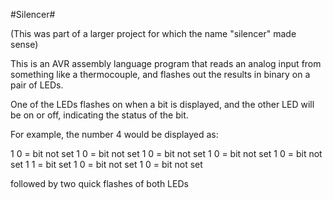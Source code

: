 #Silencer#

(This was part of a larger project for which the name "silencer" made sense)

This is an AVR assembly language program that reads an analog input from 
something like a thermocouple, and flashes out the results in binary on 
a pair of LEDs.

One of the LEDs flashes on when a bit is displayed, and the other LED will
be on or off, indicating the status of the bit.

For example, the number 4 would be displayed as:

 1 0  = bit not set 
 1 0  = bit not set 
 1 0  = bit not set 
 1 0  = bit not set 
 1 0  = bit not set 
 1 1  = bit set
 1 0  = bit not set 
 1 0  = bit not set

followed by two quick flashes of both LEDs